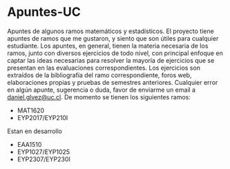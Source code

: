 # Apuntes-UC

Apuntes de algunos ramos matemáticos y estadísticos. El proyecto tiene apuntes de ramos que me gustaron, y siento que son útiles para cualquier estudiante. Los apuntes, en general, tienen la materia necesaria de los ramos, junto con diversos ejercicios de todo nivel, con principal enfoque en captar las ideas necesarias para resolver la mayoría de ejercicios que se presentan en las evaluaciones correspondientes. Los ejercicios son extraídos de la bibliografía del ramo correspondiente, foros web, elaboraciones propias y pruebas de semestres anteriores. Cualquier error en algún apunte, sugerencia o duda, favor de enviarme un email a daniel.glvez@uc.cl. De momento se tienen los siguientes ramos:
* MAT1620
* EYP2017/EYP210I
  
Estan en desarrollo

* EAA1510
* EYP1027/EYP1025
* EYP2307/EYP230I
